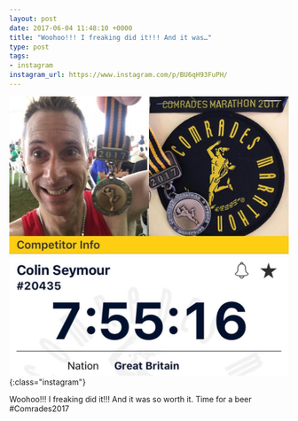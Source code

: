 ```yaml
---
layout: post
date: 2017-06-04 11:48:10 +0000
title: "Woohoo!!! I freaking did it!!! And it was…"
type: post
tags:
- instagram
instagram_url: https://www.instagram.com/p/BU6qH93FuPH/
---
```


![Instagram - BU6qH93FuPH](/img/BU6qH93FuPH.jpg){:class="instagram"}

Woohoo!!! I freaking did it!!! And it was so worth it. Time for a beer #Comrades2017
